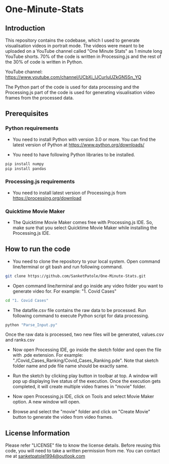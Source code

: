 # One-Minute-Stats


## Introduction

This repository contains the codebase, which I used to generate visualisation videos in portrait mode.
The videos were meant to be uploaded on a YouTube channel called "One Minute Stats" as 1 minute long YouTube shorts.
70% of the code is written in Processing.js and the rest of the 30% of code is written in Python.

YouTube channel: https://www.youtube.com/channel/UCbXj_IJCurIuUZkGN5Sn_YQ

The Python part of the code is used for data processing and the Processing.js part of the code is used for generating  visualisation video frames from the processed data.


## Prerequisites

### Python requirements

* You need to install Python with version 3.0 or more. You can find the latest version of Python at https://www.python.org/downloads/

* You need to have following Python libraries to be installed.
```sh
pip install numpy
pip install pandas
```

### Processing.js requirements

* You need to install latest version of Processing.js from https://processing.org/download

### Quicktime Movie Maker

* The Quicktime Movie Maker comes free with Processing.js IDE. So, make sure that you select Quicktime Movie Maker while installing the Processing.js IDE.


## How to run the code

* You need to clone the repository to your local system. Open command line/terminal or git bash and run following command.
```sh
git clone https://github.com/SanketPatole/One-Minute-Stats.git
```

* Open command line/terminal and go inside any video folder you want to generate video for. For example: "1. Covid Cases"
```sh
cd "1. Covid Cases"
```

* The datafile.csv file contains the raw data to be processed. Run following command to execute Python script for data processing.
```sh
python "Parse_Input.py"
```

Once the raw data is processed, two new files will be generated, values.csv and ranks.csv

* Now open Processing IDE, go inside the sketch folder and open the file with .pde extension. For example: "./Covid_Cases_Ranking/Covid_Cases_Ranking.pde". Note that sketch folder name and pde file name should be exactly same.

* Run the sketch by clicking play button in toolbar at top. A window will pop up displaying live status of the execution. Once the execution gets completed, it will create multiple video frames in "movie" folder.

* Now open Processing.js IDE, click on Tools and select Movie Maker option. A new window will open.

* Browse and select the "movie" folder and click on "Create Movie" button to generate the video from video frames.


## License Information

Please refer "LICENSE" file to know the license details.
Before reusing this code, you will need to take a written permission from me.
You can contact me at sanketpatole1994@outlook.com

